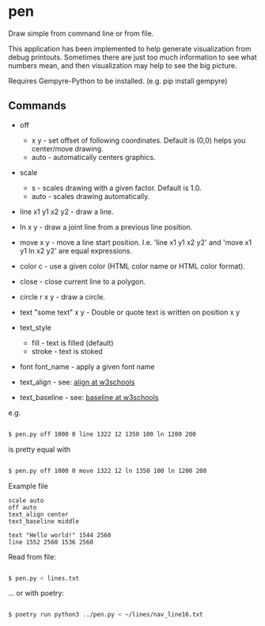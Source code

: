 # pen

Draw simple from command line or from file.

This application has been implemented to help generate visualization from debug
printouts. Sometimes there are just too much information to see what numbers mean, and
then visualization may help to see the big picture.


Requires Gempyre-Python to be installed. (e.g. pip install gempyre) 

## Commands

* off 
    * x y - set offset of following coordinates. Default is (0,0) helps you center/move drawing. 
    * auto - automatically centers graphics.
  
* scale 
    * s - scales drawing with a given factor. Default is 1.0.
    * auto - scales drawing automatically.

* line x1 y1 x2 y2 - draw a line.

* ln x y  - draw a joint line from a previous line position.

* move x y - move a line start position. I.e. 'line x1 y1 x2 y2' and 'move x1 y1 ln x2 y2' are equal expressions.  
  
* color c - use a given color (HTML color name or HTML color format).

* close -  close current line to a polygon.

* circle r x y - draw a circle.

* text "some text" x y - Double or quote text is written on position x y

* text_style
    * fill - text is filled (default)
    * stroke - text is stoked

* font font_name - apply a given font name
* text_align - see: [align at w3schools](https://www.w3schools.com/graphics/canvas_text_alignment.asp#:~:text=To%20align%20text%20in%20the,the%20horizontal%20alignment%20of%20text)
* text_baseline - see: [baseline at w3schools](https://www.w3schools.com/tags/canvas_textbaseline.asp)

e.g.

```bash

$ pen.py off 1000 0 line 1322 12 1350 100 ln 1200 200

```

is pretty equal with 

```bash

$ pen.py off 1000 0 move 1322 12 ln 1350 100 ln 1200 200

```

Example file

```
scale auto
off auto
text_align center
text_baseline middle

text "Hello world!" 1544 2560
line 1552 2560 1536 2560
```

Read from file:

```bash

$ pen.py < lines.txt

```

... or with poetry:

```bash

$ poetry run python3 ../pen.py < ~/lines/nav_line16.txt

```


